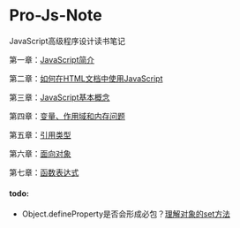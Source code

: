 # Pro-Js-Note

JavaScript高级程序设计读书笔记

第一章：[JavaScript简介](https://github.com/ZZsimon/Pro-Js-Note/tree/master/chapter_01)

第二章：[如何在HTML文档中使用JavaScript](https://github.com/ZZsimon/Pro-Js-Note/tree/master/chapter_02)

第三章：[JavaScript基本概念](https://github.com/ZZsimon/Pro-Js-Note/tree/master/chapter_03)

第四章：[变量、作用域和内存问题](https://github.com/ZZsimon/Pro-Js-Note/tree/master/chapter_04)

第五章：[引用类型](https://github.com/ZZsimon/Pro-Js-Note/tree/master/chapter_05)

第六章：[面向对象](https://github.com/ZZsimon/Pro-Js-Note/tree/master/chapter_06)

第七章：[函数表达式](https://github.com/ZZsimon/Pro-Js-Note/tree/master/chapter_07)

#### todo:
- Object.defineProperty是否会形成必包？[理解对象的set方法](https://github.com/ZZsimon/Pro-Js-Note/blob/master/chapter_06/object_01/testSet_02.html.html)